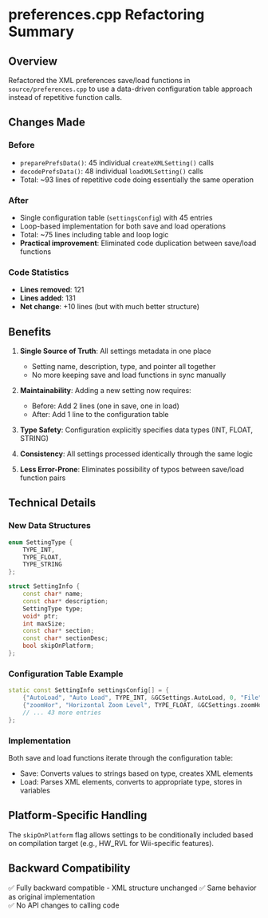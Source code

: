 # preferences.cpp Refactoring Summary

## Overview
Refactored the XML preferences save/load functions in `source/preferences.cpp` to use a data-driven configuration table approach instead of repetitive function calls.

## Changes Made

### Before
- `preparePrefsData()`: 45 individual `createXMLSetting()` calls
- `decodePrefsData()`: 48 individual `loadXMLSetting()` calls  
- Total: ~93 lines of repetitive code doing essentially the same operation

### After
- Single configuration table (`settingsConfig`) with 45 entries
- Loop-based implementation for both save and load operations
- Total: ~75 lines including table and loop logic
- **Practical improvement**: Eliminated code duplication between save/load functions

### Code Statistics
- **Lines removed**: 121
- **Lines added**: 131
- **Net change**: +10 lines (but with much better structure)

## Benefits

1. **Single Source of Truth**: All settings metadata in one place
   - Setting name, description, type, and pointer all together
   - No more keeping save and load functions in sync manually

2. **Maintainability**: Adding a new setting now requires:
   - Before: Add 2 lines (one in save, one in load)
   - After: Add 1 line to the configuration table

3. **Type Safety**: Configuration explicitly specifies data types (INT, FLOAT, STRING)

4. **Consistency**: All settings processed identically through the same logic

5. **Less Error-Prone**: Eliminates possibility of typos between save/load function pairs

## Technical Details

### New Data Structures
```cpp
enum SettingType {
    TYPE_INT,
    TYPE_FLOAT,
    TYPE_STRING
};

struct SettingInfo {
    const char* name;
    const char* description;
    SettingType type;
    void* ptr;
    int maxSize;
    const char* section;
    const char* sectionDesc;
    bool skipOnPlatform;
};
```

### Configuration Table Example
```cpp
static const SettingInfo settingsConfig[] = {
    {"AutoLoad", "Auto Load", TYPE_INT, &GCSettings.AutoLoad, 0, "File", "File Settings", false},
    {"zoomHor", "Horizontal Zoom Level", TYPE_FLOAT, &GCSettings.zoomHor, 0, "Video", "Video Settings", false},
    // ... 43 more entries
};
```

### Implementation
Both save and load functions iterate through the configuration table:
- Save: Converts values to strings based on type, creates XML elements
- Load: Parses XML elements, converts to appropriate type, stores in variables

## Platform-Specific Handling
The `skipOnPlatform` flag allows settings to be conditionally included based on compilation target (e.g., HW_RVL for Wii-specific features).

## Backward Compatibility
✅ Fully backward compatible - XML structure unchanged
✅ Same behavior as original implementation  
✅ No API changes to calling code

